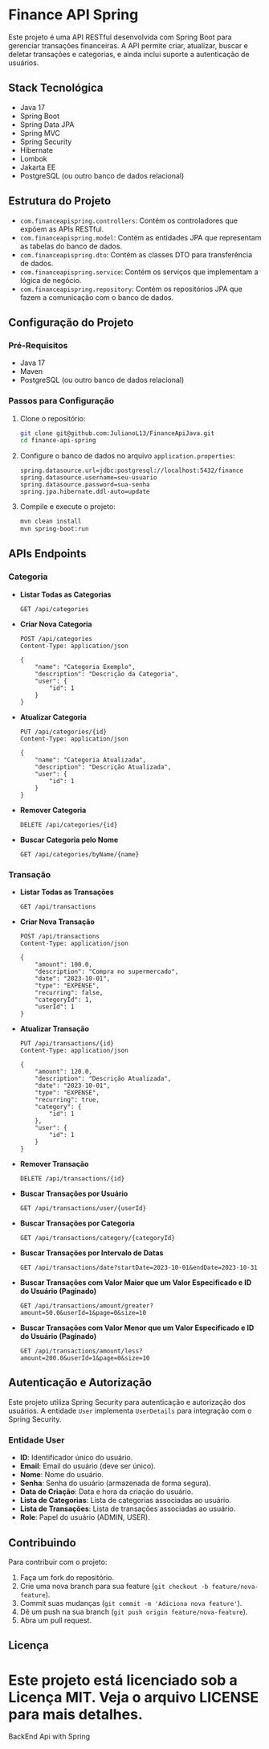 
# Finance API Spring

Este projeto é uma API RESTful desenvolvida com Spring Boot para gerenciar transações financeiras. A API permite criar, atualizar, buscar e deletar transações e categorias, e ainda inclui suporte a autenticação de usuários.

## Stack Tecnológica

- Java 17
- Spring Boot
- Spring Data JPA
- Spring MVC
- Spring Security
- Hibernate
- Lombok
- Jakarta EE
- PostgreSQL (ou outro banco de dados relacional)

## Estrutura do Projeto

- `com.financeapispring.controllers`: Contém os controladores que expõem as APIs RESTful.
- `com.financeapispring.model`: Contém as entidades JPA que representam as tabelas do banco de dados.
- `com.financeapispring.dto`: Contém as classes DTO para transferência de dados.
- `com.financeapispring.service`: Contém os serviços que implementam a lógica de negócio.
- `com.financeapispring.repository`: Contém os repositórios JPA que fazem a comunicação com o banco de dados.

## Configuração do Projeto

### Pré-Requisitos

- Java 17
- Maven
- PostgreSQL (ou outro banco de dados relacional)

### Passos para Configuração

1. Clone o repositório:
    ```sh
    git clone git@github.com:JulianoL13/FinanceApiJava.git
    cd finance-api-spring
    ```

2. Configure o banco de dados no arquivo `application.properties`:
    ```properties
    spring.datasource.url=jdbc:postgresql://localhost:5432/finance
    spring.datasource.username=seu-usuario
    spring.datasource.password=sua-senha
    spring.jpa.hibernate.ddl-auto=update
    ```

3. Compile e execute o projeto:
    ```sh
    mvn clean install
    mvn spring-boot:run
    ```

## APIs Endpoints

### Categoria

- **Listar Todas as Categorias**
    ```http
    GET /api/categories
    ```

- **Criar Nova Categoria**
    ```http
    POST /api/categories
    Content-Type: application/json

    {
        "name": "Categoria Exemplo",
        "description": "Descrição da Categoria",
        "user": {
            "id": 1
        }
    }
    ```

- **Atualizar Categoria**
    ```http
    PUT /api/categories/{id}
    Content-Type: application/json

    {
        "name": "Categoria Atualizada",
        "description": "Descrição Atualizada",
        "user": {
            "id": 1
        }
    }
    ```

- **Remover Categoria**
    ```http
    DELETE /api/categories/{id}
    ```

- **Buscar Categoria pelo Nome**
    ```http
    GET /api/categories/byName/{name}
    ```

### Transação

- **Listar Todas as Transações**
    ```http
    GET /api/transactions
    ```

- **Criar Nova Transação**
    ```http
    POST /api/transactions
    Content-Type: application/json

    {
        "amount": 100.0,
        "description": "Compra no supermercado",
        "date": "2023-10-01",
        "type": "EXPENSE",
        "recurring": false,
        "categoryId": 1,
        "userId": 1
    }
    ```

- **Atualizar Transação**
    ```http
    PUT /api/transactions/{id}
    Content-Type: application/json

    {
        "amount": 120.0,
        "description": "Descrição Atualizada",
        "date": "2023-10-01",
        "type": "EXPENSE",
        "recurring": true,
        "category": {
            "id": 1
        },
        "user": {
            "id": 1
        }
    }
    ```

- **Remover Transação**
    ```http
    DELETE /api/transactions/{id}
    ```

- **Buscar Transações por Usuário**
    ```http
    GET /api/transactions/user/{userId}
    ```

- **Buscar Transações por Categoria**
    ```http
    GET /api/transactions/category/{categoryId}
    ```

- **Buscar Transações por Intervalo de Datas**
    ```http
    GET /api/transactions/date?startDate=2023-10-01&endDate=2023-10-31
    ```

- **Buscar Transações com Valor Maior que um Valor Especificado e ID do Usuário (Paginado)**
    ```http
    GET /api/transactions/amount/greater?amount=50.0&userId=1&page=0&size=10
    ```

- **Buscar Transações com Valor Menor que um Valor Especificado e ID do Usuário (Paginado)**
    ```http
    GET /api/transactions/amount/less?amount=200.0&userId=1&page=0&size=10
    ```

## Autenticação e Autorização

Este projeto utiliza Spring Security para autenticação e autorização dos usuários. A entidade `User` implementa `UserDetails` para integração com o Spring Security.

### Entidade User

- **ID**: Identificador único do usuário.
- **Email**: Email do usuário (deve ser único).
- **Nome**: Nome do usuário.
- **Senha**: Senha do usuário (armazenada de forma segura).
- **Data de Criação**: Data e hora da criação do usuário.
- **Lista de Categorias**: Lista de categorias associadas ao usuário.
- **Lista de Transações**: Lista de transações associadas ao usuário.
- **Role**: Papel do usuário (ADMIN, USER).

## Contribuindo

Para contribuir com o projeto:

1. Faça um fork do repositório.
2. Crie uma nova branch para sua feature (`git checkout -b feature/nova-feature`).
3. Commit suas mudanças (`git commit -m 'Adiciona nova feature'`).
4. Dê um push na sua branch (`git push origin feature/nova-feature`).
5. Abra um pull request.

## Licença

Este projeto está licenciado sob a Licença MIT. Veja o arquivo LICENSE para mais detalhes.
=======
BackEnd Api with Spring
